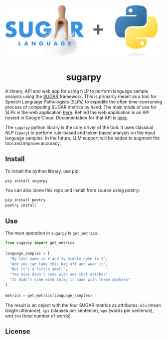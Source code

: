 ![sugarpy](img/logo.png)

# <div align="center">sugarpy</div>

A library, API and web app for using NLP to perform language sample analysis using the [SUGAR](https://www.sugarlanguage.org/) framework. This is primarily meant as a tool for Speech Language Pathologists (SLPs) to expedite the often time-consuming process of computing SUGAR metrics by hand. The main mode of use for SLPs is the web application [here](https://languagesamples.app/). Behind the web application is an API hosted in Google Cloud. Documentation for that API is [here](https://sugarpy-mrjuj62msa-uc.a.run.app/docs).

The `sugarpy` python library is the core driver of the tool. It uses classical NLP (`spacy`) to perform rule-based and token based analysis on the input language samples. In the future, LLM support will be added to augment the tool and improve accuracy.

## Install

To install the python library, use pip:
```bash
pip install sugarpy
```

You can also clone this repo and install from source using poetry:
```bash
pip install poetry
poetry install
```

## Use

The main operation in `sugarpy` is `get_metrics`:

```python
from sugarpy import get_metrics

language_samples = [
  "My last name is Y and my middle name is Z",
  "And you can take this bag off and wear it",
  "But it’s a little small",
  "Yea mine didn’t come with one that matches" 
  "It didn’t come with this; it came with these markers"
]

metrics = get_metrics(language_samples)
```
The result is an object with the four SUGAR metrics as attributes: `mlu` (mean length utterance), `cps` (clauses per sentence), `wps` (words per sentence), and `tnw` (total number of words).


## License

